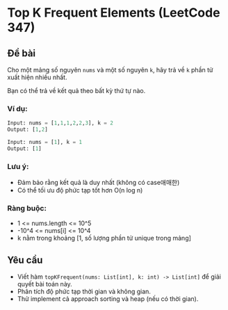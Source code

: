 # Top K Frequent Elements (LeetCode 347)

## Đề bài
Cho một mảng số nguyên `nums` và một số nguyên `k`, hãy trả về `k` phần tử xuất hiện nhiều nhất.

Bạn có thể trả về kết quả theo bất kỳ thứ tự nào.

### Ví dụ:
```python
Input: nums = [1,1,1,2,2,3], k = 2
Output: [1,2]

Input: nums = [1], k = 1
Output: [1]
```

### Lưu ý:
- Đảm bảo rằng kết quả là duy nhất (không có case애매한)
- Có thể tối ưu độ phức tạp tốt hơn O(n log n)

### Ràng buộc:
- 1 <= nums.length <= 10^5
- -10^4 <= nums[i] <= 10^4
- k nằm trong khoảng [1, số lượng phần tử unique trong mảng]

## Yêu cầu
- Viết hàm `topKFrequent(nums: List[int], k: int) -> List[int]` để giải quyết bài toán này.
- Phân tích độ phức tạp thời gian và không gian.
- Thử implement cả approach sorting và heap (nếu có thời gian).